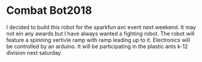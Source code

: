 # Combat Bot2018
I decided to build this robot for the sparkfun avc event next weekend. It may not ein any awards but I have always wanted a fighting robot.
The robot will feature a spinning vertivle ramp with ramp leading up to it. Electronics will be controlled by an arduino.
It will be participating in the plastic ants k-12 division next saturday.
